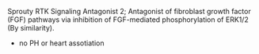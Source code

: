 Sprouty RTK Signaling Antagonist 2; Antagonist of fibroblast growth factor (FGF) pathways via inhibition of FGF-mediated phosphorylation of ERK1/2 (By similarity).
* no PH or heart assotiation